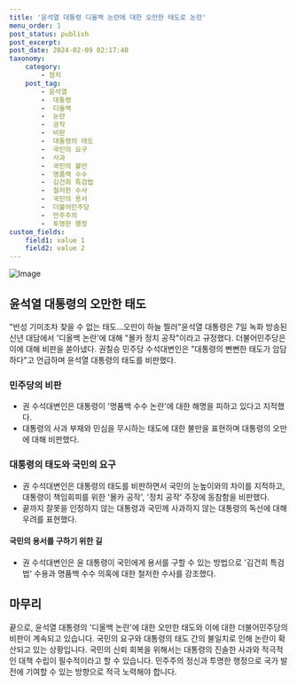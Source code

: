 ```yaml
---
title: '윤석열 대통령 디올백 논란에 대한 오만한 태도로 논란'
menu_order: 1
post_status: publish
post_excerpt: 
post_date: 2024-02-09 02:17:40
taxonomy:
    category:
        - 정치
    post_tag:
        - 윤석열
        -  대통령
        -  디올백
        -  논란
        -  공작
        -  비판
        -  대통령의 태도
        -  국민의 요구
        -  사과
        -  국민의 불만
        -  명품백 수수
        -  김건희 특검법
        -  철저한 수사
        -  국민의 용서
        -  더불어민주당
        -  민주주의
        -  투명한 행정
custom_fields:
    field1: value 1
    field2: value 2
---
```


![Image](https://imgnews.pstatic.net/image/629/2024/02/07/202469971707315586_20240207232503257.jpeg?type=w647)

## 윤석열 대통령의 오만한 태도
"반성 기미조차 찾을 수 없는 태도…오만이 하늘 찔러"윤석열 대통령은 7일 녹화 방송된 신년 대담에서 '디올백 논란'에 대해 "몰카 정치 공작"이라고 규정했다. 더불어민주당은 이에 대해 비판을 쏟아냈다. 권칠승 민주당 수석대변인은 "대통령의 뻔뻔한 태도가 암담하다"고 언급하며 윤석열 대통령의 태도를 비판했다.
### 민주당의 비판
- 권 수석대변인은 대통령이 '명품백 수수 논란'에 대한 해명을 피하고 있다고 지적했다.
- 대통령의 사과 부재와 민심을 무시하는 태도에 대한 불만을 표현하며 대통령의 오만에 대해 비판했다.
### 대통령의 태도와 국민의 요구
- 권 수석대변인은 대통령의 태도를 비판하면서 국민의 눈높이와의 차이를 지적하고, 대통령이 책임회피를 위한 '몰카 공작', '정치 공작' 주장에 동참함을 비판했다.
- 끝까지 잘못을 인정하지 않는 대통령과 국민께 사과하지 않는 대통령의 독선에 대해 우려를 표현했다.
#### 국민의 용서를 구하기 위한 길
- 권 수석대변인은 윤 대통령이 국민에게 용서를 구할 수 있는 방법으로 '김건희 특검법' 수용과 명품백 수수 의혹에 대한 철저한 수사를 강조했다.
## 마무리
끝으로, 윤석열 대통령의 '디올백 논란'에 대한 오만한 태도와 이에 대한 더불어민주당의 비판이 계속되고 있습니다. 국민의 요구와 대통령의 태도 간의 불일치로 인해 논란이 확산되고 있는 상황입니다. 국민의 신뢰 회복을 위해서는 대통령의 진솔한 사과와 적극적인 대책 수립이 필수적이라고 할 수 있습니다. 민주주의 정신과 투명한 행정으로 국가 발전에 기여할 수 있는 방향으로 적극 노력해야 합니다.
